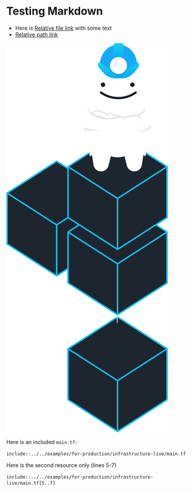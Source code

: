 # Testing Markdown

* Here is [Relative file link](../../examples/for-production/infrastructure-live/second.md) with some text
* [Relative path link](/examples/for-production/infrastructure-live/)

![](images/grunty.png)

Here is an included `main.tf`:

```
include::../../examples/for-production/infrastructure-live/main.tf
```

Here is the second resource only (lines 5-7)

```
include::../../examples/for-production/infrastructure-live/main.tf[5..7]
```
